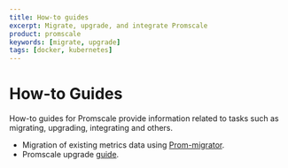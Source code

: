 ```yaml
---
title: How-to guides
excerpt: Migrate, upgrade, and integrate Promscale
product: promscale
keywords: [migrate, upgrade]
tags: [docker, kubernetes]
---
```


# How-to Guides
How-to guides for Promscale provide information related to tasks
such as migrating, upgrading, integrating and others.

*   Migration of existing metrics data using [Prom-migrator][prom-migrator].
*   Promscale upgrade [guide][upgrade-guide].

[prom-migrator]: /promscale/:currentVersion:/guides/prom-migrator/
[upgrade-guide]: /promscale/:currentVersion:/guides/upgrade/
